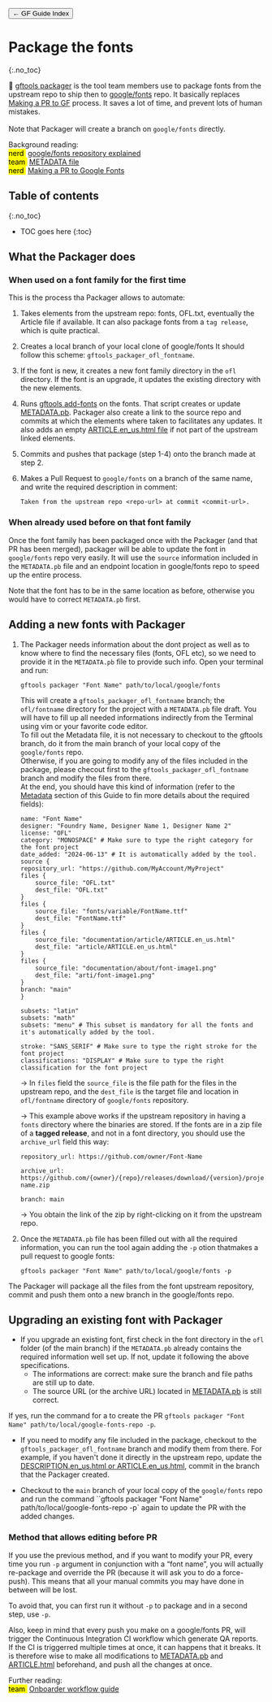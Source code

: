 <link href="style.css" rel="stylesheet">

<a href="./index"><button class="button button-i">&larr; GF Guide Index</button></a>

# Package the fonts
{:.no_toc}

<div class="callout">

🦦  <a href="https://github.com/googlefonts/gftools/tree/main/docs/gftools-packager">gftools packager</a> is the tool team members use to package fonts from the upstream repo to ship then to <a href="https://github.com/google/fonts">google/fonts</a> repo. It basically replaces <a href="./making-pr">Making a PR to GF</a> process. It saves a lot of time, and prevent lots of human mistakes.
<br><br>
Note that Packager will create a branch on <code>google/fonts</code> directly. 
</div>

<div class="context-reading">
    Background reading:<br>
    <mark class="purple">nerd&nbsp;</mark> <a href="./googlefonts">google/fonts repository explained</a>
    <br>
    <mark class="brown">team&nbsp;</mark> <a href="./metadata.md">METADATA file</a> 
    <br>
    <mark class="purple">nerd&nbsp;</mark> <a href="./making-pr">Making a PR to Google Fonts</a>
</div>

## Table of contents
{:.no_toc}
* TOC goes here
{:toc}

## What the Packager does

### When used on a font family for the first time

This is the process tha Packager allows to automate:

1.  Takes elements from the upstream repo: fonts, OFL.txt, eventually the Article file if available. It can also package fonts from a `tag release`, which is quite practical.
2.  Creates a local branch of your local clone of google/fonts It should follow this scheme: `gftools_packager_ofl_fontname`.
3.  If the font is new, it creates a new font family directory in the `ofl` directory. If the font is an upgrade, it updates the existing directory with the new elements.
4.  Runs [gftools add-fonts](making-pr.md) on the fonts. That script creates or update [METADATA.pb](metadata.md). Packager also create a link to the source repo and commits at which the elements where taken to facilitates any updates. It also adds an empty [ARTICLE.en_us.html file](article.md) if not part of the upstream linked elements.
5.  Commits and pushes that package (step 1-4) onto the branch made at step 2.
6.  Makes a Pull Request to `google/fonts` on a branch of the same name, and write the required description in comment:

    ``` code
    Taken from the upstream repo <repo-url> at commit <commit-url>.
    ```

### When already used before on that font family

Once the font family has been packaged once with the Packager (and that PR has been merged), packager will be able to update the font in `google/fonts` repo very easily. It will use the `source` information included in the `METADATA.pb` file and an endpoint location in google/fonts repo to speed up the entire process.

Note that the font has to be in the same location as before, otherwise you would have to correct `METADATA.pb` first.

## Adding a new fonts with Packager

1.  The Packager needs information about the dont project as well as to know where to find the necessary files (fonts, OFL etc), so we need to provide it in the `METADATA.pb` file to provide such info. Open your terminal and run:

    ``` code
    gftools packager "Font Name" path/to/local/google/fonts
    ```

    This will create a `gftools_packager_ofl_fontname` branch; the `ofl/fontname` directory for the project with a `METADATA.pb` file draft. You will have to fill up all needed informations indirectly from the Terminal using vim or your favorite code editor.
    <br>
    To fill out the Metadata file, it is not necessary to checkout to the gftools branch, do it from the main branch of your local copy of the `google/fonts` repo.
    <br>
    Otherwise, if you are going to modify any of the files included in the package, please checout first to the `gftools_packager_ofl_fontname` branch and modify the files from there.
    <br>
    At the end, you should have this kind of information (refer to the [Metadata](metadata.pb) section of this Guide to fin more details about the required fields):

    ``` code
    name: "Font Name"
    designer: "Foundry Name, Designer Name 1, Designer Name 2"
    license: "OFL"
    category: "MONOSPACE" # Make sure to type the right category for the font project
    date_added: "2024-06-13" # It is automatically added by the tool.
    source {
    repository_url: "https://github.com/MyAccount/MyProject"
    files {
        source_file: "OFL.txt"
        dest_file: "OFL.txt"
    }
    files {
        source_file: "fonts/variable/FontName.ttf"
        dest_file: "FontName.ttf"
    }
    files {
        source_file: "documentation/article/ARTICLE.en_us.html"
        dest_file: "article/ARTICLE.en_us.html"
    }
    files {
        source_file: "documentation/about/font-image1.png"
        dest_file: "arti/font-image1.png"
    }
    branch: "main"
    }

    subsets: "latin"
    subsets: "math"
    subsets: "menu" # This subset is mandatory for all the fonts and it's automatically added by the tool.

    stroke: "SANS_SERIF" # Make sure to type the right stroke for the font project
    classifications: "DISPLAY" # Make sure to type the right classification for the font project
    ```

    → In `files` field the `source_file` is the file path for the files in the upstream repo, and the `dest_file` is the target file and location in `ofl/fontname` directory of `google/fonts` repository.

    → This example above works if the upstream repository in having a `fonts` directory where the binaries are stored. If the fonts are in a zip file of a **tagged release**, and not in a font directory, you should use the `archive_url` field this way:

    ``` code
    repository_url: https://github.com/owner/Font-Name

    archive_url: https://github.com/{owner}/{repo}/releases/download/{version}/project-name.zip

    branch: main
    ```

    → You obtain the link of the zip by right-clicking on it from the upstream repo.

2.  Once the `METADATA.pb` file has been filled out with all the required information, you can run the tool again adding the `-p` otion thatmakes a pull request to google fonts:

    ``` code
    gftools packager "Font Name" path/to/local/google/fonts -p
    ```

The Packager will package all the files from the font upstream repository, commit and push them onto a new branch in the google/fonts repo. 

## Upgrading an existing font with Packager

- If you upgrade an existing font, first check in the font directory in the `ofl` folder (of the main branch) if the `METADATA.pb` already contains the required information well set up. If not, update it following the above specifications. 
  - The informations are correct: make sure the branch and file paths are still up to date.
  - The source URL (or the archive URL) located in [METADATA.pb](metadata.md) is still correct.

If yes, run the command for a to create the PR `gftools packager "Font Name" path/to/local/google-fonts-repo -p`.

- If you need to modify any file included in the package, checkout to the `gftools_packager_ofl_fontname` branch and modify them from there. For example, if you haven't done it directly in the upstream repo, update the [DESCRIPTION.en_us.html or ARTICLE.en_us.html](./article.md), commit in the branch that the Packager created.

- Checkout to the `main` branch of your local copy of the `google/fonts` repo and run the command ``gftools packager "Font Name" path/to/local/google-fonts-repo -p` again to update the PR with the added changes.

### Method that allows editing before PR

If you use the previous method, and if you want to modify your PR, every time you run `-p` argument in conjunction with a “font name”, you will actually re-package and override the PR (because it will ask you to do a force-push). This means that all your manual commits you may have done in between will be lost.

To avoid that, you can first run it without `-p` to package and in a second step, use `-p`. 

Also, keep in mind that every push you make on a google/fonts PR, will trigger the Continuous Integration CI workflow which generate QA reports. If the CI is triggerred multiple times at once, it can happens that it breaks. It is therefore wise to make all modifications to [METADATA.pb](metadata.md) and [ARTICLE.html](article.md) beforehand, and push all the changes at once.

<div class="next-reading">
    Further reading:<br>
    <mark class="brown">team&nbsp;</mark> <a href="./onboarder-workflow">Onboarder workflow guide</a>
</div>

